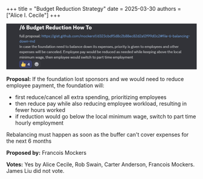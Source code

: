 +++
title = "Budget Reduction Strategy"
date = 2025-03-30
authors = ["Alice I. Cecile"]
+++

![Budget reduction strategy vote](budget-reduction-strategy.png)

<!-- more -->

**Proposal:** If the foundation lost sponsors and we would need to reduce employee payment, the foundation will:

- first reduce/cancel all extra spending, prioritizing employees
- then reduce pay while also reducing employee workload, resulting in fewer hours worked
- if reduction would go below the local minimum wage, switch to part time hourly employment

Rebalancing must happen as soon as the buffer can't cover expenses for the next 6 months

**Proposed by:** Francois Mockers

**Votes:** Yes by Alice Cecile, Rob Swain, Carter Anderson, Francois Mockers. James Liu did not vote.
